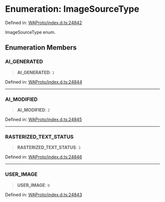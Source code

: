 # Enumeration: ImageSourceType

Defined in: [WAProto/index.d.ts:24842](https://github.com/Fokusdotid/bail/blob/043003e0dc220c8f52aef36f90c7026f3a192427/WAProto/index.d.ts#L24842)

ImageSourceType enum.

## Enumeration Members

### AI\_GENERATED

> **AI\_GENERATED**: `1`

Defined in: [WAProto/index.d.ts:24844](https://github.com/Fokusdotid/bail/blob/043003e0dc220c8f52aef36f90c7026f3a192427/WAProto/index.d.ts#L24844)

***

### AI\_MODIFIED

> **AI\_MODIFIED**: `2`

Defined in: [WAProto/index.d.ts:24845](https://github.com/Fokusdotid/bail/blob/043003e0dc220c8f52aef36f90c7026f3a192427/WAProto/index.d.ts#L24845)

***

### RASTERIZED\_TEXT\_STATUS

> **RASTERIZED\_TEXT\_STATUS**: `3`

Defined in: [WAProto/index.d.ts:24846](https://github.com/Fokusdotid/bail/blob/043003e0dc220c8f52aef36f90c7026f3a192427/WAProto/index.d.ts#L24846)

***

### USER\_IMAGE

> **USER\_IMAGE**: `0`

Defined in: [WAProto/index.d.ts:24843](https://github.com/Fokusdotid/bail/blob/043003e0dc220c8f52aef36f90c7026f3a192427/WAProto/index.d.ts#L24843)
